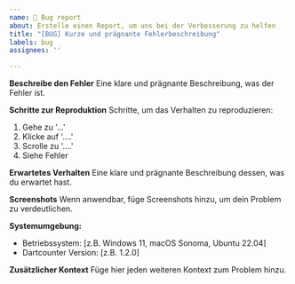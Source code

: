 ```yaml
---
name: 🐛 Bug report
about: Erstelle einen Report, um uns bei der Verbesserung zu helfen
title: "[BUG] Kurze und prägnante Fehlerbeschreibung"
labels: bug
assignees: ''

---
```


**Beschreibe den Fehler**
Eine klare und prägnante Beschreibung, was der Fehler ist.

**Schritte zur Reproduktion**
Schritte, um das Verhalten zu reproduzieren:
1. Gehe zu '...'
2. Klicke auf '....'
3. Scrolle zu '....'
4. Siehe Fehler

**Erwartetes Verhalten**
Eine klare und prägnante Beschreibung dessen, was du erwartet hast.

**Screenshots**
Wenn anwendbar, füge Screenshots hinzu, um dein Problem zu verdeutlichen.

**Systemumgebung:**
 - Betriebssystem: [z.B. Windows 11, macOS Sonoma, Ubuntu 22.04]
 - Dartcounter Version: [z.B. 1.2.0]

**Zusätzlicher Kontext**
Füge hier jeden weiteren Kontext zum Problem hinzu.